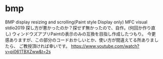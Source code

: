 # bmp
 BMP display resizing and scrolling(Paint style Display only)
 MFC visual stdio2019
 探し方が悪かったのか？探せず無かったので、自作。(何回か作り直し)
 ウィンドウズアプリPaintの表示のみの互換を目指し作成したつもり。
 今更感ありますが、この部分のコードおかしいとか、使い方が間違えてる所ありましたら、
 ご教授頂ければ幸いです。
 https://www.youtube.com/watch?v=pi061TBXZww&t=2s
